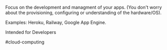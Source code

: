 Focus on the development and managment of your apps. (You don't worry about the provisioning, configuring or understanding of the hardware/OS).

Examples: Heroku, Railway, Google App Engine.


Intended for Developers


#cloud-computing 